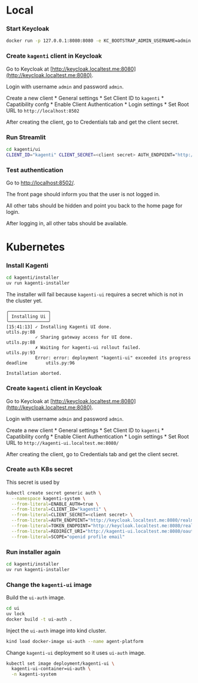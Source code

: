 # Local

### Start Keycloak

```sh
docker run -p 127.0.0.1:8080:8080 -e KC_BOOTSTRAP_ADMIN_USERNAME=admin -e KC_BOOTSTRAP_ADMIN_PASSWORD=admin quay.io/keycloak/keycloak:26.3.2 start-dev
```

### Create `kagenti` client in Keycloak

Go to Keycloak at [http://keycloak.localtest.me:8080](http://keycloak.localtest.me:8080).

Login with username `admin` and password `admin`.

Create a new client 
    * General settings
        * Set Client ID to `kagenti`
    * Capatibility confg
        * Enable Client Authentication
    * Login settings
        * Set Root URL to `http://localhost:8502`

After creating the client, go to Credentials tab and get the client secret.

### Run Streamlit

```sh
cd kagenti/ui
CLIENT_ID="kagenti" CLIENT_SECRET=<client secret> AUTH_ENDPOINT="http://localhost:8080/realms/master/protocol/openid-connect/auth" TOKEN_ENDPOINT="http://localhost:8080/realms/master/protocol/openid-connect/token" REDIRECT_URI="http://localhost:8502/oauth2/callback" SCOPE="openid profile email" streamlit run Home.py
```

### Test authentication

Go to [http://localhost:8502/](http://localhost:8502/).

The front page should inform you that the user is not logged in.

All other tabs should be hidden and point you back to the home page for login.

After logging in, all other tabs should be available.

# Kubernetes

### Install Kagenti

```sh
cd kagenti/installer
uv run kagenti-installer
```

The installer will fail because `kagenti-ui` requires a secret which is not in the cluster yet.

```
╭───────────────╮
│ Installing Ui │
╰───────────────╯
[15:41:13] ✓ Installing Kagenti UI done.                                              utils.py:88
           ✓ Sharing gateway access for UI done.                                      utils.py:88
           ✗ Waiting for kagenti-ui rollout failed.                                   utils.py:93
           Error: error: deployment "kagenti-ui" exceeded its progress deadline       utils.py:96

Installation aborted.
```

### Create `kagenti` client in Keycloak

Go to Keycloak at [http://keycloak.localtest.me:8080](http://keycloak.localtest.me:8080).

Login with username `admin` and password `admin`.

Create a new client 
    * General settings
        * Set Client ID to `kagenti`
    * Capatibility confg
        * Enable Client Authentication
    * Login settings
        * Set Root URL to `http://kagenti-ui.localtest.me:8080/`

After creating the client, go to Credentials tab and get the client secret.

### Create `auth` K8s secret

This secret is used by 

```sh
kubectl create secret generic auth \
  --namespace kagenti-system \
  --from-literal=ENABLE_AUTH=true \
  --from-literal=CLIENT_ID="kagenti" \
  --from-literal=CLIENT_SECRET=<client secret> \
  --from-literal=AUTH_ENDPOINT="http://keycloak.localtest.me:8080/realms/master/protocol/openid-connect/auth" \
  --from-literal=TOKEN_ENDPOINT="http://keycloak.localtest.me:8080/realms/master/protocol/openid-connect/token" \
  --from-literal=REDIRECT_URI="http://kagenti-ui.localtest.me:8080/oauth2/callback" \
  --from-literal=SCOPE="openid profile email"
```

### Run installer again

```sh
cd kagenti/installer
uv run kagenti-installer
```

### Change the `kagenti-ui` image

Build the `ui-auth` image.

```sh
cd ui
uv lock
docker build -t ui-auth .
```

Inject the `ui-auth` image into kind cluster.

```sh
kind load docker-image ui-auth --name agent-platform
```

Change `kagenti-ui` deployment so it uses `ui-auth` image.

```sh
kubectl set image deployment/kagenti-ui \
  kagenti-ui-container=ui-auth \
  -n kagenti-system
```

